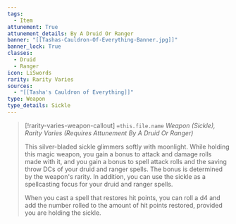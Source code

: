 ```yaml
---
tags:
  - Item
attunement: True
attunement_details: By A Druid Or Ranger
banner: "[[Tashas-Cauldron-Of-Everything-Banner.jpg]]"
banner_lock: True
classes:
  - Druid
  - Ranger
icon: LiSwords
rarity: Rarity Varies
sources:
  - "[[Tasha's Cauldron of Everything]]"
type: Weapon
type_details: Sickle
---
```

>[!rarity-varies-weapon-callout] `=this.file.name`
>*Weapon (Sickle), Rarity Varies (Requires Attunement By A Druid Or Ranger)*
>
>This silver-bladed sickle glimmers softly with moonlight. While holding this magic weapon, you gain a bonus to attack and damage rolls made with it, and you gain a bonus to spell attack rolls and the saving throw DCs of your druid and ranger spells. The bonus is determined by the weapon's rarity. In addition, you can use the sickle as a spellcasting focus for your druid and ranger spells.
>
>When you cast a spell that restores hit points, you can roll a d4 and add the number rolled to the amount of hit points restored, provided you are holding the sickle.
>
>
